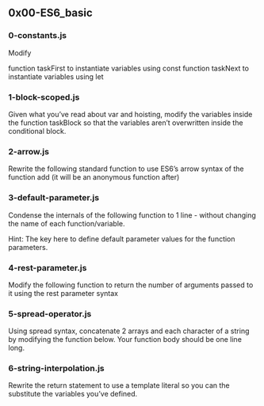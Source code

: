## 0x00-ES6_basic

### 0-constants.js

Modify

function taskFirst to instantiate variables using const
function taskNext to instantiate variables using let

### 1-block-scoped.js

Given what you’ve read about var and hoisting, modify the variables inside the function taskBlock so that the variables aren’t overwritten inside the conditional block.

### 2-arrow.js

Rewrite the following standard function to use ES6’s arrow syntax of the function add (it will be an anonymous function after)

### 3-default-parameter.js

Condense the internals of the following function to 1 line - without changing the name of each function/variable.

Hint: The key here to define default parameter values for the function parameters.

### 4-rest-parameter.js

Modify the following function to return the number of arguments passed to it using the rest parameter syntax

### 5-spread-operator.js

Using spread syntax, concatenate 2 arrays and each character of a string by modifying the function below. Your function body should be one line long.

### 6-string-interpolation.js

Rewrite the return statement to use a template literal so you can the substitute the variables you’ve defined.


